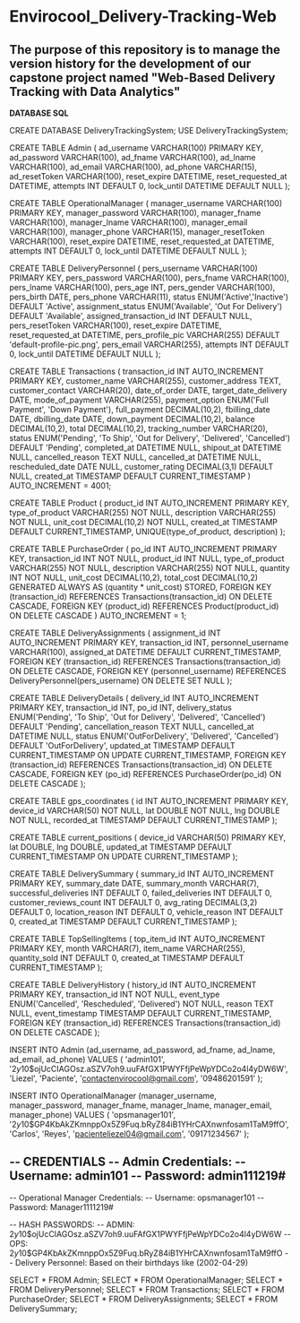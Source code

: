 # Envirocool_Delivery-Tracking-Web
The purpose of this repository is to manage the version history for the development of our capstone project named "Web-Based Delivery Tracking with Data Analytics"
-------------------------------------------------------------------------------------------------------------------------------------------------------------------
**DATABASE SQL**

CREATE DATABASE DeliveryTrackingSystem;
USE DeliveryTrackingSystem;

CREATE TABLE Admin (
    ad_username VARCHAR(100) PRIMARY KEY,
    ad_password VARCHAR(100),
    ad_fname VARCHAR(100),
    ad_lname VARCHAR(100),
    ad_email VARCHAR(100),
    ad_phone VARCHAR(15),
    ad_resetToken VARCHAR(100),
    reset_expire DATETIME,
    reset_requested_at DATETIME,
    attempts INT DEFAULT 0,
    lock_until DATETIME DEFAULT NULL
);

CREATE TABLE OperationalManager (
    manager_username VARCHAR(100) PRIMARY KEY,
    manager_password VARCHAR(100),
    manager_fname VARCHAR(100),
    manager_lname VARCHAR(100),
    manager_email VARCHAR(100),
    manager_phone VARCHAR(15),
    manager_resetToken VARCHAR(100),
    reset_expire DATETIME,
    reset_requested_at DATETIME,
    attempts INT DEFAULT 0,
    lock_until DATETIME DEFAULT NULL
);

CREATE TABLE DeliveryPersonnel (
    pers_username VARCHAR(100) PRIMARY KEY,
    pers_password VARCHAR(100),
    pers_fname VARCHAR(100),
    pers_lname VARCHAR(100),
    pers_age INT,
    pers_gender VARCHAR(100),
    pers_birth DATE,
    pers_phone VARCHAR(11),
    status ENUM('Active','Inactive') DEFAULT 'Active',
    assignment_status ENUM('Available', 'Out For Delivery') DEFAULT 'Available',
    assigned_transaction_id INT DEFAULT NULL,
    pers_resetToken VARCHAR(100),
    reset_expire DATETIME,
    reset_requested_at DATETIME,
    pers_profile_pic VARCHAR(255) DEFAULT 'default-profile-pic.png',
    pers_email VARCHAR(255),
    attempts INT DEFAULT 0,
    lock_until DATETIME DEFAULT NULL
);

CREATE TABLE Transactions (
    transaction_id INT AUTO_INCREMENT PRIMARY KEY,
    customer_name VARCHAR(255),
    customer_address TEXT,
    customer_contact VARCHAR(20),
    date_of_order DATE,
    target_date_delivery DATE,
    mode_of_payment VARCHAR(255),
    payment_option ENUM('Full Payment', 'Down Payment'),
    full_payment DECIMAL(10,2),
    fbilling_date DATE,
    dbilling_date DATE,
    down_payment DECIMAL(10,2),
    balance DECIMAL(10,2),
    total DECIMAL(10,2),
    tracking_number VARCHAR(20),
    status ENUM('Pending', 'To Ship', 'Out for Delivery', 'Delivered', 'Cancelled') DEFAULT 'Pending',
    completed_at DATETIME NULL,
    shipout_at DATETIME NULL,
    cancelled_reason TEXT NULL,
    cancelled_at DATETIME NULL,
    rescheduled_date DATE NULL,
    customer_rating DECIMAL(3,1) DEFAULT NULL,
    created_at TIMESTAMP DEFAULT CURRENT_TIMESTAMP
) AUTO_INCREMENT = 4001;

CREATE TABLE Product (
    product_id INT AUTO_INCREMENT PRIMARY KEY,
    type_of_product VARCHAR(255) NOT NULL,
    description VARCHAR(255) NOT NULL,
    unit_cost DECIMAL(10,2) NOT NULL,
    created_at TIMESTAMP DEFAULT CURRENT_TIMESTAMP,
    UNIQUE(type_of_product, description)
);

CREATE TABLE PurchaseOrder (
    po_id INT AUTO_INCREMENT PRIMARY KEY,
    transaction_id INT NOT NULL,
    product_id INT NULL,
    type_of_product VARCHAR(255) NOT NULL,
    description VARCHAR(255) NOT NULL,
    quantity INT NOT NULL,
    unit_cost DECIMAL(10,2),
    total_cost DECIMAL(10,2) GENERATED ALWAYS AS (quantity * unit_cost) STORED,
    FOREIGN KEY (transaction_id) REFERENCES Transactions(transaction_id) ON DELETE CASCADE,
    FOREIGN KEY (product_id) REFERENCES Product(product_id) ON DELETE CASCADE
) AUTO_INCREMENT = 1;

CREATE TABLE DeliveryAssignments (
    assignment_id INT AUTO_INCREMENT PRIMARY KEY,
    transaction_id INT,
    personnel_username VARCHAR(100),
    assigned_at DATETIME DEFAULT CURRENT_TIMESTAMP,
    FOREIGN KEY (transaction_id) REFERENCES Transactions(transaction_id) ON DELETE CASCADE,
    FOREIGN KEY (personnel_username) REFERENCES DeliveryPersonnel(pers_username) ON DELETE SET NULL
);

CREATE TABLE DeliveryDetails (
    delivery_id INT AUTO_INCREMENT PRIMARY KEY,
    transaction_id INT,
    po_id INT,
    delivery_status ENUM('Pending', 'To Ship', 'Out for Delivery', 'Delivered', 'Cancelled') DEFAULT 'Pending',
    cancellation_reason TEXT NULL,
    cancelled_at DATETIME NULL,
    status ENUM('OutForDelivery', 'Delivered', 'Cancelled') DEFAULT 'OutForDelivery',
    updated_at TIMESTAMP DEFAULT CURRENT_TIMESTAMP ON UPDATE CURRENT_TIMESTAMP,
    FOREIGN KEY (transaction_id) REFERENCES Transactions(transaction_id) ON DELETE CASCADE,
    FOREIGN KEY (po_id) REFERENCES PurchaseOrder(po_id) ON DELETE CASCADE
);

CREATE TABLE gps_coordinates (
    id INT AUTO_INCREMENT PRIMARY KEY,
    device_id VARCHAR(50) NOT NULL,
    lat DOUBLE NOT NULL,
    lng DOUBLE NOT NULL,
    recorded_at TIMESTAMP DEFAULT CURRENT_TIMESTAMP
);

CREATE TABLE current_positions (
    device_id VARCHAR(50) PRIMARY KEY,
    lat DOUBLE,
    lng DOUBLE,
    updated_at TIMESTAMP DEFAULT CURRENT_TIMESTAMP ON UPDATE CURRENT_TIMESTAMP
);

CREATE TABLE DeliverySummary (
    summary_id INT AUTO_INCREMENT PRIMARY KEY,
    summary_date DATE,
    summary_month VARCHAR(7),
    successful_deliveries INT DEFAULT 0,
    failed_deliveries INT DEFAULT 0,
    customer_reviews_count INT DEFAULT 0,
    avg_rating DECIMAL(3,2) DEFAULT 0,
    location_reason INT DEFAULT 0,
    vehicle_reason INT DEFAULT 0,
    created_at TIMESTAMP DEFAULT CURRENT_TIMESTAMP
);

CREATE TABLE TopSellingItems (
    top_item_id INT AUTO_INCREMENT PRIMARY KEY,
    month VARCHAR(7),
    item_name VARCHAR(255),
    quantity_sold INT DEFAULT 0,
    created_at TIMESTAMP DEFAULT CURRENT_TIMESTAMP
);

CREATE TABLE DeliveryHistory (
    history_id INT AUTO_INCREMENT PRIMARY KEY,
    transaction_id INT NOT NULL,
    event_type ENUM('Cancelled', 'Rescheduled', 'Delivered') NOT NULL,
    reason TEXT NULL,
    event_timestamp TIMESTAMP DEFAULT CURRENT_TIMESTAMP,
    FOREIGN KEY (transaction_id) REFERENCES Transactions(transaction_id) ON DELETE CASCADE
);


INSERT INTO Admin (ad_username, ad_password, ad_fname, ad_lname, ad_email, ad_phone) 
VALUES (
    'admin101',
    '$2y$10$ojUcCIAGOsz.aSZV7oh9.uuFAfGX1PWYFfjPeWpYDCo2o4l4yDW6W',
    'Liezel',
    'Paciente',
    'contactenvirocool@gmail.com',
    '09486201591'
);

INSERT INTO OperationalManager (manager_username, manager_password, manager_fname, manager_lname, manager_email, manager_phone) 
VALUES (
    'opsmanager101',
    '$2y$10$GP4KbAkZKmnppOx5Z9Fuq.bRyZ84iB1YHrCAXnwnfosam1TaM9ffO',
    'Carlos',
    'Reyes',
    'pacienteliezel04@gmail.com',
    '09171234567'
);

-- CREDENTIALS
-- Admin Credentials:
--        Username: admin101
--        Password: admin111219#
--        
-- Operational Manager Credentials:
--          Username: opsmanager101
--          Password: Manager1111219#

-- HASH PASSWORDS:
-- 	   ADMIN: $2y$10$ojUcCIAGOsz.aSZV7oh9.uuFAfGX1PWYFfjPeWpYDCo2o4l4yDW6W 
--        OPS: $2y$10$GP4KbAkZKmnppOx5Z9Fuq.bRyZ84iB1YHrCAXnwnfosam1TaM9ffO
-- 	   Delivery Personnel: Based on their birthdays like (2002-04-29)
       
       
SELECT * FROM Admin;
SELECT * FROM OperationalManager;
SELECT * FROM DeliveryPersonnel;
SELECT * FROM Transactions;
SELECT * FROM PurchaseOrder;
SELECT * FROM DeliveryAssignments;
SELECT * FROM DeliverySummary;
